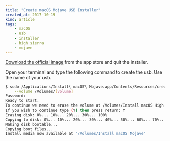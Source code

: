 ```yaml
---
title: "Create macOS Mojave USB Installer"
created_at: 2017-10-19
kind: article
tags:
    - macOS
    - usb
    - installer
    - high sierra
    - mojave
---
```


[Download the official image][app-store] from the app store and quit the installer.

Open your terminal and type the following command to create the usb. Use the name of your usb.

~~~bash
$ sudo /Applications/Install\ macOS\ Mojave.app/Contents/Resources/createinstallmedia \
    --volume /Volumes/[volume]
Password:
Ready to start.
To continue we need to erase the volume at /Volumes/Install macOS High Sierra.
If you wish to continue type (Y) then press return: Y
Erasing disk: 0%... 10%... 20%... 30%... 100%
Copying to disk: 0%... 10%... 20%... 30%... 40%... 50%... 60%... 70%... 80%... 90%... 100%
Making disk bootable...
Copying boot files...
Install media now available at "/Volumes/Install macOS Mojave"
~~~

  [app-store]: https://itunes.apple.com/app/macos-mojave/id1398502828?ls=1&mt=12
